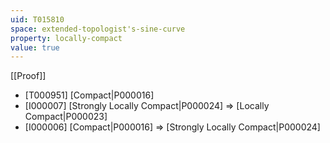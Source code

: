 ```yaml
---
uid: T015810
space: extended-topologist's-sine-curve
property: locally-compact
value: true
---
```

[[Proof]]

* [T000951] [Compact|P000016]
* [I000007] [Strongly Locally Compact|P000024] => [Locally Compact|P000023]
* [I000006] [Compact|P000016] => [Strongly Locally Compact|P000024]

